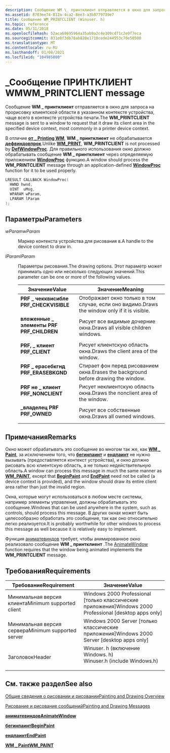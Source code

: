 ```yaml
---
description: Сообщение WM \_ принтклиент отправляется в окно для запроса на прорисовку клиентской области в указанном контексте устройства, чаще всего в контексте устройства печати.
ms.assetid: 8703ee74-812a-4ca2-8ee3-a3b8779739e7
title: Сообщение WM_PRINTCLIENT (Winuser. h)
ms.topic: reference
ms.date: 05/31/2018
ms.openlocfilehash: 52aca68695964a35ab9a2c4e309cd71c2e9f7eca
ms.sourcegitcommit: 831e8f3db78ab820e1710cede244553c70e50500
ms.translationtype: MT
ms.contentlocale: ru-RU
ms.lasthandoff: 01/08/2021
ms.locfileid: "104985800"
---
```

# <a name="wm_printclient-message"></a><span data-ttu-id="2f399-103">\_Сообщение ПРИНТКЛИЕНТ WM</span><span class="sxs-lookup"><span data-stu-id="2f399-103">WM\_PRINTCLIENT message</span></span>

<span data-ttu-id="2f399-104">Сообщение **WM \_ принтклиент** отправляется в окно для запроса на прорисовку клиентской области в указанном контексте устройства, чаще всего в контексте устройства печати.</span><span class="sxs-lookup"><span data-stu-id="2f399-104">The **WM\_PRINTCLIENT** message is sent to a window to request that it draw its client area in the specified device context, most commonly in a printer device context.</span></span>

<span data-ttu-id="2f399-105">В отличие [**от \_ Printing WM**](wm-print.md), **WM \_ принтклиент** не обрабатывается [**дефвиндовпрок**](/windows/desktop/api/winuser/nf-winuser-defwindowproca).</span><span class="sxs-lookup"><span data-stu-id="2f399-105">Unlike [**WM\_PRINT**](wm-print.md), **WM\_PRINTCLIENT** is not processed by [**DefWindowProc**](/windows/desktop/api/winuser/nf-winuser-defwindowproca).</span></span> <span data-ttu-id="2f399-106">Для правильного использования окно должно обрабатывать сообщение **WM \_ принтклиент** через определяемую приложением [**WindowProc**](/previous-versions/windows/desktop/legacy/ms633573(v=vs.85)) функцию.</span><span class="sxs-lookup"><span data-stu-id="2f399-106">A window should process the **WM\_PRINTCLIENT** message through an application-defined [**WindowProc**](/previous-versions/windows/desktop/legacy/ms633573(v=vs.85)) function for it to be used properly.</span></span>


```C++
LRESULT CALLBACK WindowProc(
  HWND hwnd, 
  UINT  uMsg, 
  WPARAM wParam, 
  LPARAM lParam     
);
```



## <a name="parameters"></a><span data-ttu-id="2f399-107">Параметры</span><span class="sxs-lookup"><span data-stu-id="2f399-107">Parameters</span></span>

<dl> <dt>

<span data-ttu-id="2f399-108">*wParam*</span><span class="sxs-lookup"><span data-stu-id="2f399-108">*wParam*</span></span> 
</dt> <dd>

<span data-ttu-id="2f399-109">Маркер контекста устройства для рисования в.</span><span class="sxs-lookup"><span data-stu-id="2f399-109">A handle to the device context to draw in.</span></span>

</dd> <dt>

<span data-ttu-id="2f399-110">*lParam*</span><span class="sxs-lookup"><span data-stu-id="2f399-110">*lParam*</span></span> 
</dt> <dd>

<span data-ttu-id="2f399-111">Параметры рисования.</span><span class="sxs-lookup"><span data-stu-id="2f399-111">The drawing options.</span></span> <span data-ttu-id="2f399-112">Этот параметр может принимать одно или несколько следующих значений.</span><span class="sxs-lookup"><span data-stu-id="2f399-112">This parameter can be one or more of the following values.</span></span>



| <span data-ttu-id="2f399-113">Значение</span><span class="sxs-lookup"><span data-stu-id="2f399-113">Value</span></span>                                                                                                                                                                  | <span data-ttu-id="2f399-114">Значение</span><span class="sxs-lookup"><span data-stu-id="2f399-114">Meaning</span></span>                                                     |
|------------------------------------------------------------------------------------------------------------------------------------------------------------------------|-------------------------------------------------------------|
| <span id="PRF_CHECKVISIBLE"></span><span id="prf_checkvisible"></span><dl> <span data-ttu-id="2f399-115"><dt>**PRF \_ чекквисибле**</dt></span><span class="sxs-lookup"><span data-stu-id="2f399-115"><dt>**PRF\_CHECKVISIBLE**</dt></span></span> </dl> | <span data-ttu-id="2f399-116">Отображает окно только в том случае, если оно видимо.</span><span class="sxs-lookup"><span data-stu-id="2f399-116">Draws the window only if it is visible.</span></span><br/>          |
| <span id="PRF_CHILDREN"></span><span id="prf_children"></span><dl> <span data-ttu-id="2f399-117"><dt>**вложенные \_ элементы PRF**</dt></span><span class="sxs-lookup"><span data-stu-id="2f399-117"><dt>**PRF\_CHILDREN**</dt></span></span> </dl>             | <span data-ttu-id="2f399-118">Рисует все видимые дочерние окна.</span><span class="sxs-lookup"><span data-stu-id="2f399-118">Draws all visible children windows.</span></span><br/>              |
| <span id="PRF_CLIENT"></span><span id="prf_client"></span><dl> <span data-ttu-id="2f399-119"><dt>**PRF, \_ клиент**</dt></span><span class="sxs-lookup"><span data-stu-id="2f399-119"><dt>**PRF\_CLIENT**</dt></span></span> </dl>                   | <span data-ttu-id="2f399-120">Рисует клиентскую область окна.</span><span class="sxs-lookup"><span data-stu-id="2f399-120">Draws the client area of the window.</span></span><br/>             |
| <span id="PRF_ERASEBKGND"></span><span id="prf_erasebkgnd"></span><dl> <span data-ttu-id="2f399-121"><dt>**PRF \_ ерасебкгнд**</dt></span><span class="sxs-lookup"><span data-stu-id="2f399-121"><dt>**PRF\_ERASEBKGND**</dt></span></span> </dl>       | <span data-ttu-id="2f399-122">Стирает фон перед рисованием окна.</span><span class="sxs-lookup"><span data-stu-id="2f399-122">Erases the background before drawing the window.</span></span><br/> |
| <span id="PRF_NONCLIENT"></span><span id="prf_nonclient"></span><dl> <span data-ttu-id="2f399-123"><dt>**PRF не \_ клиент**</dt></span><span class="sxs-lookup"><span data-stu-id="2f399-123"><dt>**PRF\_NONCLIENT**</dt></span></span> </dl>          | <span data-ttu-id="2f399-124">Рисует неклиентскую область окна.</span><span class="sxs-lookup"><span data-stu-id="2f399-124">Draws the nonclient area of the window.</span></span><br/>          |
| <span id="PRF_OWNED"></span><span id="prf_owned"></span><dl> <span data-ttu-id="2f399-125"><dt>**\_владелец PRF**</dt></span><span class="sxs-lookup"><span data-stu-id="2f399-125"><dt>**PRF\_OWNED**</dt></span></span> </dl>                      | <span data-ttu-id="2f399-126">Рисует все собственные окна.</span><span class="sxs-lookup"><span data-stu-id="2f399-126">Draws all owned windows.</span></span><br/>                         |



 

</dd> </dl>

## <a name="remarks"></a><span data-ttu-id="2f399-127">Примечания</span><span class="sxs-lookup"><span data-stu-id="2f399-127">Remarks</span></span>

<span data-ttu-id="2f399-128">Окно может обрабатывать это сообщение во многом так же, как [**WM \_ Paint**](./wm-paint.md), за исключением того, что [**бегинпаинт**](/windows/desktop/api/Winuser/nf-winuser-beginpaint) и [**ендпаинт**](/windows/desktop/api/Winuser/nf-winuser-endpaint) не нужно вызывать (предоставляется контекст устройства), и окно должно рисовать всю клиентскую область, а не только недействительную область.</span><span class="sxs-lookup"><span data-stu-id="2f399-128">A window can process this message in much the same manner as [**WM\_PAINT**](./wm-paint.md), except that [**BeginPaint**](/windows/desktop/api/Winuser/nf-winuser-beginpaint) and [**EndPaint**](/windows/desktop/api/Winuser/nf-winuser-endpaint) need not be called (a device context is provided), and the window should draw its entire client area rather than just the invalid region.</span></span>

<span data-ttu-id="2f399-129">Окна, которые могут использоваться в любом месте системы, например элементы управления, должны обрабатывать это сообщение.</span><span class="sxs-lookup"><span data-stu-id="2f399-129">Windows that can be used anywhere in the system, such as controls, should process this message.</span></span> <span data-ttu-id="2f399-130">В других окнах может быть целесообразно обработать это сообщение, так как оно относительно легко реализуется.</span><span class="sxs-lookup"><span data-stu-id="2f399-130">It is probably worthwhile for other windows to process this message as well because it is relatively easy to implement.</span></span>

<span data-ttu-id="2f399-131">Функция [аниматевиндов](/windows/desktop/api/winuser/nf-winuser-animatewindow) требует, чтобы анимированное окно реализовало сообщение **WM \_ принтклиент** .</span><span class="sxs-lookup"><span data-stu-id="2f399-131">The [AnimateWindow](/windows/desktop/api/winuser/nf-winuser-animatewindow) function requires that the window being animated implements the **WM\_PRINTCLIENT** message.</span></span>

## <a name="requirements"></a><span data-ttu-id="2f399-132">Требования</span><span class="sxs-lookup"><span data-stu-id="2f399-132">Requirements</span></span>



| <span data-ttu-id="2f399-133">Требование</span><span class="sxs-lookup"><span data-stu-id="2f399-133">Requirement</span></span> | <span data-ttu-id="2f399-134">Значение</span><span class="sxs-lookup"><span data-stu-id="2f399-134">Value</span></span> |
|-------------------------------------|----------------------------------------------------------------------------------------------------------|
| <span data-ttu-id="2f399-135">Минимальная версия клиента</span><span class="sxs-lookup"><span data-stu-id="2f399-135">Minimum supported client</span></span><br/> | <span data-ttu-id="2f399-136">Windows 2000 Professional \[только классические приложения\]</span><span class="sxs-lookup"><span data-stu-id="2f399-136">Windows 2000 Professional \[desktop apps only\]</span></span><br/>                                               |
| <span data-ttu-id="2f399-137">Минимальная версия сервера</span><span class="sxs-lookup"><span data-stu-id="2f399-137">Minimum supported server</span></span><br/> | <span data-ttu-id="2f399-138">Windows 2000 Server \[только классические приложения\]</span><span class="sxs-lookup"><span data-stu-id="2f399-138">Windows 2000 Server \[desktop apps only\]</span></span><br/>                                                     |
| <span data-ttu-id="2f399-139">Заголовок</span><span class="sxs-lookup"><span data-stu-id="2f399-139">Header</span></span><br/>                   | <dl> <span data-ttu-id="2f399-140"><dt>Winuser. h (включение Windows. h)</dt></span><span class="sxs-lookup"><span data-stu-id="2f399-140"><dt>Winuser.h (include Windows.h)</dt></span></span> </dl> |



## <a name="see-also"></a><span data-ttu-id="2f399-141">См. также раздел</span><span class="sxs-lookup"><span data-stu-id="2f399-141">See also</span></span>

<dl> <dt>

[<span data-ttu-id="2f399-142">Общие сведения о рисовании и рисовании</span><span class="sxs-lookup"><span data-stu-id="2f399-142">Painting and Drawing Overview</span></span>](painting-and-drawing.md)
</dt> <dt>

[<span data-ttu-id="2f399-143">Рисование и рисование сообщений</span><span class="sxs-lookup"><span data-stu-id="2f399-143">Painting and Drawing Messages</span></span>](painting-and-drawing-messages.md)
</dt> <dt>

[<span data-ttu-id="2f399-144">**аниматевиндов**</span><span class="sxs-lookup"><span data-stu-id="2f399-144">**AnimateWindow**</span></span>](/windows/win32/api/winuser/nf-winuser-animatewindow)
</dt> <dt>

[<span data-ttu-id="2f399-145">**бегинпаинт**</span><span class="sxs-lookup"><span data-stu-id="2f399-145">**BeginPaint**</span></span>](/windows/desktop/api/Winuser/nf-winuser-beginpaint)
</dt> <dt>

[<span data-ttu-id="2f399-146">**ендпаинт**</span><span class="sxs-lookup"><span data-stu-id="2f399-146">**EndPaint**</span></span>](/windows/desktop/api/Winuser/nf-winuser-endpaint)
</dt> <dt>

[<span data-ttu-id="2f399-147">**WM \_ Paint**</span><span class="sxs-lookup"><span data-stu-id="2f399-147">**WM\_PAINT**</span></span>](wm-paint.md)
</dt> </dl>

 

 
